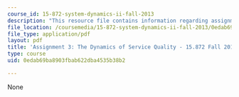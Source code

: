 ```yaml
---
course_id: 15-872-system-dynamics-ii-fall-2013
description: "This resource file contains information regarding assignment 3.\r\n"
file_location: /coursemedia/15-872-system-dynamics-ii-fall-2013/0edab69ba8903fbab622dba4535b38b2_MIT15_872F13_ass3.pdf
file_type: application/pdf
layout: pdf
title: 'Assignment 3: The Dynamics of Service Quality - 15.872 Fall 2013'
type: course
uid: 0edab69ba8903fbab622dba4535b38b2

---
```

None